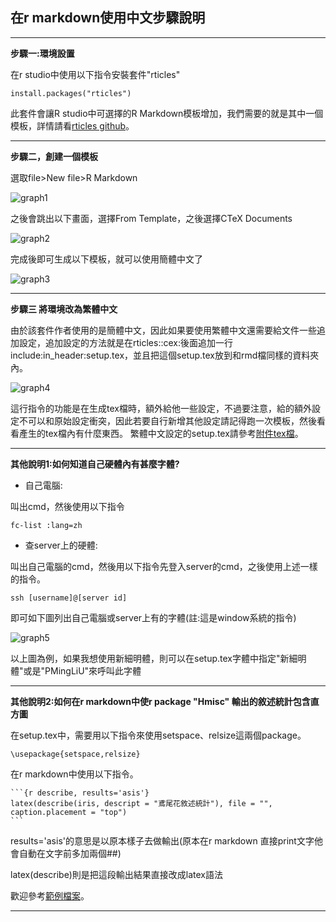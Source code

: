 在r markdown使用中文步驟說明
--------
--------


**步驟一:環境設置**

在r studio中使用以下指令安裝套件"rticles"

    install.packages("rticles")

此套件會讓R studio中可選擇的R Markdown模板增加，我們需要的就是其中一個模板，詳情請看[rticles github](https://github.com/rstudio/rticles)。

--------

**步驟二，創建一個模板**

選取file>New file>R Markdown

![graph1](http://140.116.52.106/miaoyu/r-markdown-chinese-1/-/wikis/uploads/896104823f8e0f8b926bbc43c0d2abbd/1.png)


之後會跳出以下畫面，選擇From Template，之後選擇CTeX Documents

![graph2](http://140.116.52.106/miaoyu/r-markdown-chinese-1/-/wikis/uploads/d821f72bc6b8689e133ad980a75d44df/2.png)


完成後即可生成以下模板，就可以使用簡體中文了

![graph3](http://140.116.52.106/miaoyu/r-markdown-chinese-1/-/wikis/uploads/2cd7f7c08d4a8c8d8381178270a4fbb8/3.png)

--------

**步驟三 將環境改為繁體中文**

由於該套件作者使用的是簡體中文，因此如果要使用繁體中文還需要給文件一些追加設定，追加設定的方法就是在rticles::cex:後面追加一行include:in_header:setup.tex，並且把這個setup.tex放到和rmd檔同樣的資料夾內。

![graph4](http://140.116.52.106/miaoyu/r-markdown-chinese-1/-/wikis/uploads/246d3f72f4252e783d179f194c4d21e0/4.png)


這行指令的功能是在生成tex檔時，額外給他一些設定，不過要注意，給的額外設定不可以和原始設定衝突，因此若要自行新增其他設定請記得跑一次模板，然後看看產生的tex檔內有什麼東西。
繁體中文設定的setup.tex請參考[附件tex檔](http://140.116.52.106/miaoyu/r-markdown-chinese-1/-/blob/master/setup.tex)。

--------


**其他說明1:如何知道自己硬體內有甚麼字體?**


*  自己電腦:

叫出cmd，然後使用以下指令

    fc-list :lang=zh

*  查server上的硬體:

叫出自己電腦的cmd，然後用以下指令先登入server的cmd，之後使用上述一樣的指令。

    ssh [username]@[server id]


即可如下圖列出自己電腦或server上有的字體(註:這是window系統的指令)

![graph5](http://140.116.52.106/miaoyu/r-markdown-chinese-1/-/wikis/uploads/e5da623c08dd61bae95e13490ca50893/5.png)

以上圖為例，如果我想使用新細明體，則可以在setup.tex字體中指定"新細明體"或是"PMingLiU"來呼叫此字體

--------
**其他說明2:如何在r markdown中使r package "Hmisc" 輸出的敘述統計包含直方圖**

在setup.tex中，需要用以下指令來使用setspace、relsize這兩個package。

    \usepackage{setspace,relsize}

在r markdown中使用以下指令。

    ```{r describe, results='asis'}
    latex(describe(iris, descript = "鳶尾花敘述統計"), file = "", caption.placement = "top")
    ```

results='asis'的意思是以原本樣子去做輸出(原本在r markdown 直接print文字他會自動在文字前多加兩個##)

latex(describe)則是把這段輸出結果直接改成latex語法

歡迎參考[範例檔案](http://140.116.52.106/miaoyu/r-markdown-chinese-1/-/blob/master/sample.Rmd)。

--------
